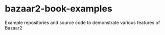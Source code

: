 bazaar2-book-examples
=====================

Example repositories and source code to demonstrate various features of Bazaar2